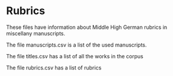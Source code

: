 # Rubrics

These files have information about Middle High German rubrics in miscellany manuscripts. 

The file manuscripts.csv is a list of the used manuscripts.

The file titles.csv has a list of all the works in the corpus

The file rubrics.csv has a list of rubrics